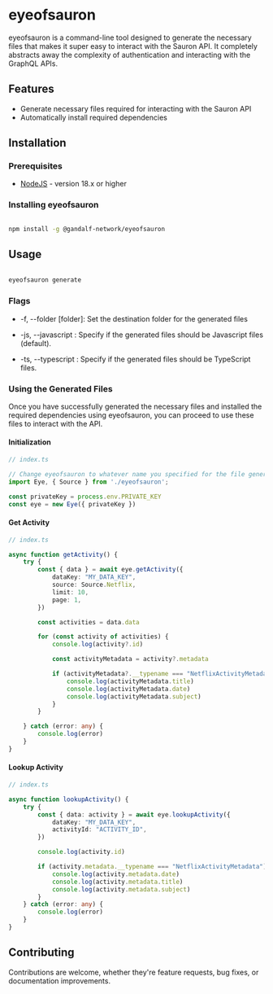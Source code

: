 # eyeofsauron

eyeofsauron is a command-line tool designed to generate the necessary files that makes it super easy to interact with the Sauron API. It completely abstracts away the complexity of authentication and interacting with the GraphQL APIs.

## Features

- Generate necessary files required for interacting with the Sauron API
- Automatically install required dependencies

## Installation

### Prerequisites

- [NodeJS](https://nodejs.org/) - version 18.x or higher

### Installing eyeofsauron

```bash

npm install -g @gandalf-network/eyeofsauron

```

## Usage

```bash

eyeofsauron generate

```

### Flags

- -f, --folder [folder]: Set the destination folder for the generated files

- -js, --javascript : Specify if the generated files should be Javascript files (default).

- -ts, --typescript : Specify if the generated files should be TypeScript files.

### Using the Generated Files

Once you have successfully generated the necessary files and installed the required dependencies using eyeofsauron, you can proceed to use these files to interact with the API.

#### Initialization

```typescript
// index.ts

// Change eyeofsauron to whatever name you specified for the file generation
import Eye, { Source } from './eyeofsauron';

const privateKey = process.env.PRIVATE_KEY
const eye = new Eye({ privateKey })
```

#### Get Activity

```typescript
// index.ts

async function getActivity() {
    try {
        const { data } = await eye.getActivity({
            dataKey: "MY_DATA_KEY",
            source: Source.Netflix,
            limit: 10,
            page: 1,
        })

        const activities = data.data

        for (const activity of activities) {
            console.log(activity?.id)

            const activityMetadata = activity?.metadata

            if (activityMetadata?.__typename === "NetflixActivityMetadata") {
                console.log(activityMetadata.title)
                console.log(activityMetadata.date)
                console.log(activityMetadata.subject)
            }
        }

    } catch (error: any) {
        console.log(error)
    }
}
```

#### Lookup Activity

```typescript
// index.ts

async function lookupActivity() {
    try {
        const { data: activity } = await eye.lookupActivity({
            dataKey: "MY_DATA_KEY",
            activityId: "ACTIVITY_ID",
        })

        console.log(activity.id)

        if (activity.metadata.__typename === "NetflixActivityMetadata") {
            console.log(activity.metadata.date)
            console.log(activity.metadata.title)
            console.log(activity.metadata.subject)
        }
    } catch (error: any) {
        console.log(error)
    }
}
```

## Contributing

Contributions are welcome, whether they're feature requests, bug fixes, or documentation improvements.
